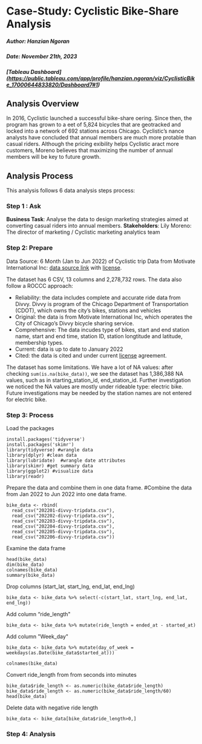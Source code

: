 # Case-Study: Cyclistic Bike-Share Analysis

##### Author: Hanzian Ngoran

##### Date: November 21th, 2023

##### [Tableau Dashboard] (https://public.tableau.com/app/profile/hanzian.ngoran/viz/CyclisticBike_17000644833820/Dashboard7#1)

## Analysis Overview

In 2016, Cyclistic launched a successful bike-share o ering. Since then, the program has grown to a  eet of 5,824 bicycles that are geotracked and locked into a network of 692 stations across Chicago. Cyclistic’s  nance analysts have concluded that annual members are much more pro table than casual riders. Although the pricing  exibility helps Cyclistic a ract more customers, Moreno believes that maximizing the number of annual members will be key to future growth.

## Analysis Process

This analysis follows 6 data analysis steps process:

### Step 1 : Ask

**Business Task**: Analyse the data to design marketing strategies aimed at converting casual riders into annual members.
**Stakeholders**: Lily Moreno: The director of marketing / Cyclistic marketing analytics team

### Step 2: Prepare

Data Source: 6 Month (Jan to Jun 2022) of Cyclistic trip Data from Motivate International Inc: [data source link](https://divvy-tripdata.s3.amazonaws.com/index.html) with [license](https://www.divvybikes.com/data-license-agreement).

The dataset has 6 CSV, 13 columns and 2,278,732 rows. The data also follow a ROCCC approach:

- Reliability: the data includes complete and accurate ride data from Divvy. Divvy is program of the Chicago Department of Transportation (CDOT), which owns the city’s bikes, stations and vehicles
- Original: the data is from Motivate International Inc, which operates the City of Chicago’s Divvy bicycle sharing service.
- Comprehensive: The data incudes type of bikes, start and end station name, start and end time, station ID, station longtitude and latitude, membership types.
- Current: data is up to date to January 2022
- Cited: the data is cited and under current [license](https://www.divvybikes.com/data-license-agreement) agreement.

The dataset has some limitations. We have a lot of NA values: after checking `sum(is.na(bike_data))`, we see the dataset has 1,386,388 NA values, such as in starting_station_id, end_station_id. Further investigation we noticed the NA values are mostly under rideable type: electric bike. Future investigations may be needed by the station names are not entered for electric bike. 

### Step 3: Process

Load the packages
```{r}
install.packages('tidyverse')
install.packages('skimr')
library(tidyverse) #wrangle data
library(dplyr) #clean data
library(lubridate)  #wrangle date attributes
library(skimr) #get summary data
library(ggplot2) #visualize data
library(readr)
```

Prepare the data and combine them in one data frame.
#Combine the data from Jan 2022 to Jun 2022 into one data frame.
```{r}
bike_data <- rbind(
  read_csv("202201-divvy-tripdata.csv"),
  read_csv("202202-divvy-tripdata.csv"),
  read_csv("202203-divvy-tripdata.csv"),
  read_csv("202204-divvy-tripdata.csv"),
  read_csv("202205-divvy-tripdata.csv"),
  read_csv("202206-divvy-tripdata.csv"))
```
Examine the data frame

```{r}
head(bike_data)
dim(bike_data)
colnames(bike_data)
summary(bike_data)
```

Drop columns (start_lat, start_lng, end_lat, end_lng)

```{r}
bike_data <- bike_data %>% select(-c(start_lat, start_lng, end_lat, end_lng))
```

 Add column “ride_length"

```{r}
bike_data <- bike_data %>% mutate(ride_length = ended_at - started_at)
```

Add column "Week_day"
```{r}
bike_data <- bike_data %>% mutate(day_of_week = weekdays(as.Date(bike_data$started_at)))

colnames(bike_data)
```
Convert ride_length from from seconds into minutes

```{r}
bike_data$ride_length <- as.numeric(bike_data$ride_length)
bike_data$ride_length <- as.numeric(bike_data$ride_length/60)
head(bike_data)
```

Delete data with negative ride length

```{r}
bike_data <- bike_data[bike_data$ride_length>0,]
```

### Step 4: Analysis



